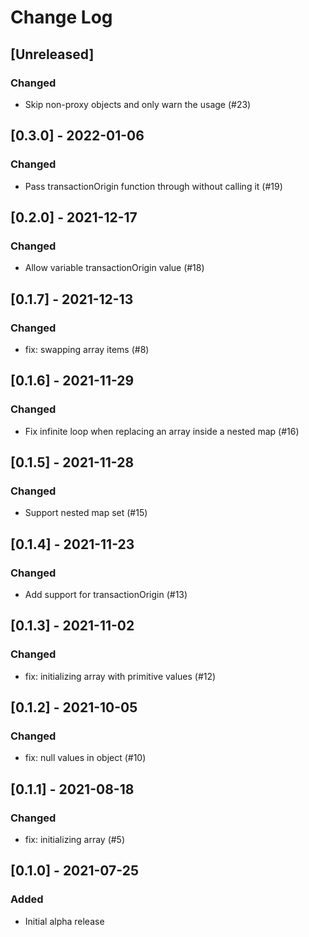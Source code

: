 # Change Log

## [Unreleased]
### Changed
- Skip non-proxy objects and only warn the usage (#23)

## [0.3.0] - 2022-01-06
### Changed
- Pass transactionOrigin function through without calling it (#19)

## [0.2.0] - 2021-12-17
### Changed
- Allow variable transactionOrigin value (#18)

## [0.1.7] - 2021-12-13
### Changed
- fix: swapping array items (#8)

## [0.1.6] - 2021-11-29
### Changed
- Fix infinite loop when replacing an array inside a nested map (#16)

## [0.1.5] - 2021-11-28
### Changed
- Support nested map set (#15)

## [0.1.4] - 2021-11-23
### Changed
- Add support for transactionOrigin (#13)

## [0.1.3] - 2021-11-02
### Changed
- fix: initializing array with primitive values (#12)

## [0.1.2] - 2021-10-05
### Changed
- fix: null values in object (#10)

## [0.1.1] - 2021-08-18
### Changed
- fix: initializing array (#5)

## [0.1.0] - 2021-07-25
### Added
- Initial alpha release
